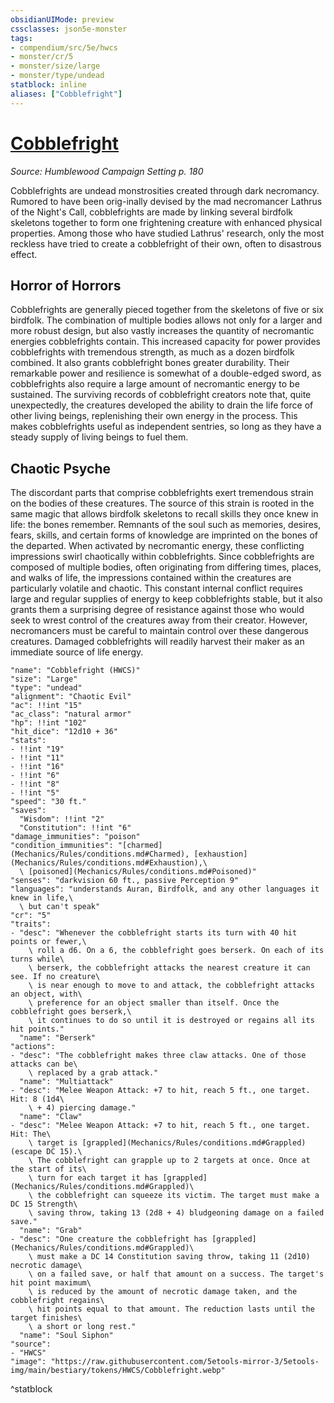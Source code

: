 ```yaml
---
obsidianUIMode: preview
cssclasses: json5e-monster
tags:
- compendium/src/5e/hwcs
- monster/cr/5
- monster/size/large
- monster/type/undead
statblock: inline
aliases: ["Cobblefright"]
---
```

# [Cobblefright](Mechanics\bestiary\undead/cobblefright-hwcs.md)
*Source: Humblewood Campaign Setting p. 180*  

Cobblefrights are undead monstrosities created through dark necromancy. Rumored to have been orig-inally devised by the mad necromancer Lathrus of the Night's Call, cobblefrights are made by linking several birdfolk skeletons together to form one frightening creature with enhanced physical properties. Among those who have studied Lathrus' research, only the most reckless have tried to create a cobblefright of their own, often to disastrous effect.

## Horror of Horrors

Cobblefrights are generally pieced together from the skeletons of five or six birdfolk. The combination of multiple bodies allows not only for a larger and more robust design, but also vastly increases the quantity of necromantic energies cobblefrights contain. This increased capacity for power provides cobblefrights with tremendous strength, as much as a dozen birdfolk combined. It also grants cobblefright bones greater durability. Their remarkable power and resilience is somewhat of a double-edged sword, as cobblefrights also require a large amount of necromantic energy to be sustained. The surviving records of cobblefright creators note that, quite unexpectedly, the creatures developed the ability to drain the life force of other living beings, replenishing their own energy in the process. This makes cobblefrights useful as independent sentries, so long as they have a steady supply of living beings to fuel them.

## Chaotic Psyche

The discordant parts that comprise cobblefrights exert tremendous strain on the bodies of these creatures. The source of this strain is rooted in the same magic that allows birdfolk skeletons to recall skills they once knew in life: the bones remember. Remnants of the soul such as memories, desires, fears, skills, and certain forms of knowledge are imprinted on the bones of the departed. When activated by necromantic energy, these conflicting impressions swirl chaotically within cobblefrights. Since cobblefrights are composed of multiple bodies, often originating from differing times, places, and walks of life, the impressions contained within the creatures are particularly volatile and chaotic. This constant internal conflict requires large and regular supplies of energy to keep cobblefrights stable, but it also grants them a surprising degree of resistance against those who would seek to wrest control of the creatures away from their creator. However, necromancers must be careful to maintain control over these dangerous creatures. Damaged cobblefrights will readily harvest their maker as an immediate source of life energy.

```statblock
"name": "Cobblefright (HWCS)"
"size": "Large"
"type": "undead"
"alignment": "Chaotic Evil"
"ac": !!int "15"
"ac_class": "natural armor"
"hp": !!int "102"
"hit_dice": "12d10 + 36"
"stats":
- !!int "19"
- !!int "11"
- !!int "16"
- !!int "6"
- !!int "8"
- !!int "5"
"speed": "30 ft."
"saves":
  "Wisdom": !!int "2"
  "Constitution": !!int "6"
"damage_immunities": "poison"
"condition_immunities": "[charmed](Mechanics/Rules/conditions.md#Charmed), [exhaustion](Mechanics/Rules/conditions.md#Exhaustion),\
  \ [poisoned](Mechanics/Rules/conditions.md#Poisoned)"
"senses": "darkvision 60 ft., passive Perception 9"
"languages": "understands Auran, Birdfolk, and any other languages it knew in life,\
  \ but can't speak"
"cr": "5"
"traits":
- "desc": "Whenever the cobblefright starts its turn with 40 hit points or fewer,\
    \ roll a d6. On a 6, the cobblefright goes berserk. On each of its turns while\
    \ berserk, the cobblefright attacks the nearest creature it can see. If no creature\
    \ is near enough to move to and attack, the cobblefright attacks an object, with\
    \ preference for an object smaller than itself. Once the cobblefright goes berserk,\
    \ it continues to do so until it is destroyed or regains all its hit points."
  "name": "Berserk"
"actions":
- "desc": "The cobblefright makes three claw attacks. One of those attacks can be\
    \ replaced by a grab attack."
  "name": "Multiattack"
- "desc": "Melee Weapon Attack: +7 to hit, reach 5 ft., one target. Hit: 8 (1d4\
    \ + 4) piercing damage."
  "name": "Claw"
- "desc": "Melee Weapon Attack: +7 to hit, reach 5 ft., one target. Hit: The\
    \ target is [grappled](Mechanics/Rules/conditions.md#Grappled) (escape DC 15).\
    \ The cobblefright can grapple up to 2 targets at once. Once at the start of its\
    \ turn for each target it has [grappled](Mechanics/Rules/conditions.md#Grappled)\
    \ the cobblefright can squeeze its victim. The target must make a DC 15 Strength\
    \ saving throw, taking 13 (2d8 + 4) bludgeoning damage on a failed save."
  "name": "Grab"
- "desc": "One creature the cobblefright has [grappled](Mechanics/Rules/conditions.md#Grappled)\
    \ must make a DC 14 Constitution saving throw, taking 11 (2d10) necrotic damage\
    \ on a failed save, or half that amount on a success. The target's hit point maximum\
    \ is reduced by the amount of necrotic damage taken, and the cobblefright regains\
    \ hit points equal to that amount. The reduction lasts until the target finishes\
    \ a short or long rest."
  "name": "Soul Siphon"
"source":
- "HWCS"
"image": "https://raw.githubusercontent.com/5etools-mirror-3/5etools-img/main/bestiary/tokens/HWCS/Cobblefright.webp"
```
^statblock